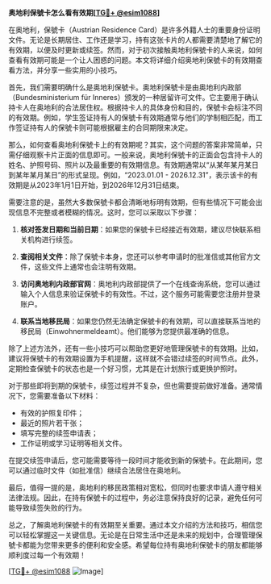 **奥地利保號卡怎么看有效期[[TG💪+ @esim1088](https://t.me/s/esim1088)]**

在奥地利，保號卡（Austrian Residence Card）是许多外籍人士的重要身份证明文件。无论是长期居住、工作还是学习，持有这张卡片的人都需要清楚地了解它的有效期，以便及时更新或续签。然而，对于初次接触奥地利保號卡的人来说，如何查看有效期可能是一个让人困惑的问题。本文将详细介绍奥地利保號卡的有效期查看方法，并分享一些实用的小技巧。

首先，我们需要明确什么是奥地利保號卡。奥地利保號卡是由奥地利内政部（Bundesministerium für Inneres）颁发的一种居留许可文件。它主要用于确认持卡人在奥地利的合法居住权。根据持卡人的具体身份和目的，保號卡会标注不同的有效期。例如，学生签证持有人的保號卡有效期通常与他们的学制相匹配，而工作签证持有人的保號卡则可能根据雇主的合同期限来决定。

那么，如何查看奥地利保號卡上的有效期呢？其实，这个问题的答案非常简单，只需仔细观察卡片正面的信息即可。一般来说，奥地利保號卡的正面会包含持卡人的姓名、护照号码、照片以及最重要的有效期信息。有效期通常以“从某年某月某日到某年某月某日”的形式呈现。例如，“2023.01.01 - 2026.12.31”，表示该卡的有效期是从2023年1月1日开始，到2026年12月31日结束。

需要注意的是，虽然大多数保號卡都会清晰地标明有效期，但有些情况下可能会出现信息不完整或者模糊的情况。这时，您可以采取以下步骤：

1. **核对签发日期和当前日期**：如果您的保號卡已经接近有效期，建议尽快联系相关机构进行续签。
   
2. **查阅相关文件**：除了保號卡本身，您还可以参考申请时的批准信或其他官方文件，这些文件上通常也会注明有效期。

3. **访问奥地利内政部官网**：奥地利内政部提供了一个在线查询系统，您可以通过输入个人信息来验证保號卡的有效性。不过，这个服务可能需要您注册并登录账户。

4. **联系当地移民局**：如果您仍然无法确定保號卡的有效期，可以直接联系当地的移民局（Einwohnermeldeamt）。他们能够为您提供最准确的信息。

除了上述方法外，还有一些小技巧可以帮助您更好地管理保號卡的有效期。比如，建议将保號卡的有效期设置为手机提醒，这样就不会错过续签的时间节点。此外，定期检查保號卡的状态也是一个好习惯，尤其是在计划旅行或更换护照时。

对于那些即将到期的保號卡，续签过程并不复杂，但也需要提前做好准备。通常情况下，您需要准备以下材料：
- 有效的护照复印件；
- 最近的照片若干张；
- 填写完整的续签申请表；
- 工作证明或学习证明等相关文件。

在提交续签申请后，您可能需要等待一段时间才能收到新的保號卡。在此期间，您可以通过临时文件（如批准信）继续合法居住在奥地利。

最后，值得一提的是，奥地利的移民政策相对宽松，但同时也要求申请人遵守相关法律法规。因此，在持有保號卡的过程中，务必注意保持良好的记录，避免任何可能导致续签失败的行为。

总之，了解奥地利保號卡的有效期至关重要。通过本文介绍的方法和技巧，相信您可以轻松掌握这一关键信息。无论是在日常生活中还是未来的规划中，合理管理保號卡都能为您带来更多的便利和安全感。希望每位持有奥地利保號卡的朋友都能够顺利度过每一个有效期！

[[TG💪+ @esim1088](https://t.me/s/esim1088) ![Image](https://i.postimg.cc/4NQfJmqS/Snipaste-2025-05-13-00-14-12.png)]